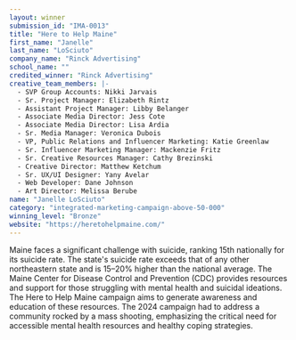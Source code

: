 ```yaml
---
layout: winner
submission_id: "IMA-0013"
title: "Here to Help Maine"
first_name: "Janelle"
last_name: "LoSciuto"
company_name: "Rinck Advertising"
school_name: ""
credited_winner: "Rinck Advertising"
creative_team_members: |-
  - SVP Group Accounts: Nikki Jarvais
  - Sr. Project Manager: Elizabeth Rintz
  - Assistant Project Manager: Libby Belanger
  - Associate Media Director: Jess Cote
  - Associate Media Director: Lisa Ardia
  - Sr. Media Manager: Veronica Dubois
  - VP, Public Relations and Influencer Marketing: Katie Greenlaw
  - Sr. Influencer Marketing Manager: Mackenzie Fritz
  - Sr. Creative Resources Manager: Cathy Brezinski
  - Creative Director: Matthew Ketchum
  - Sr. UX/UI Designer: Yany Avelar
  - Web Developer: Dane Johnson
  - Art Director: Melissa Berube
name: "Janelle LoSciuto"
category: "integrated-marketing-campaign-above-50-000"
winning_level: "Bronze"
website: "https://heretohelpmaine.com/"
---
```


Maine faces a significant challenge with suicide, ranking 15th nationally for its suicide rate. The state's suicide rate exceeds that of any other northeastern state and is 15–20% higher than the national average. The Maine Center for Disease Control and Prevention (CDC) provides resources and support for those struggling with mental health and suicidal ideations. The Here to Help Maine campaign aims to generate awareness and education of these resources. The 2024 campaign had to address a community rocked by a mass shooting, emphasizing the critical need for accessible mental health resources and healthy coping strategies.
